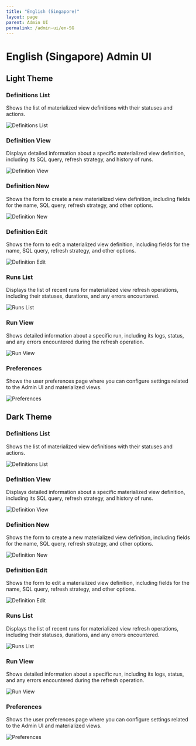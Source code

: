 ```yaml
---
title: "English (Singapore)"
layout: page
parent: Admin UI
permalink: /admin-ui/en-SG
---
```


# English (Singapore) Admin UI

## Light Theme

### Definitions List

Shows the list of materialized view definitions with their statuses and actions.

<img src="/assets/images/app-screenshots/en-SG/light/definitions_list.png" alt="Definitions List" style="max-width: 100%; height: auto;">

### Definition View

Displays detailed information about a specific materialized view definition, including its SQL query, refresh strategy, and history of runs.

<img src="/assets/images/app-screenshots/en-SG/light/definitions_view.png" alt="Definition View" style="max-width: 100%; height: auto;">

### Definition New

Shows the form to create a new materialized view definition, including fields for the name, SQL query, refresh strategy, and other options.

<img src="/assets/images/app-screenshots/en-SG/light/definitions_new.png" alt="Definition New" style="max-width: 100%; height: auto;">

### Definition Edit

Shows the form to edit a materialized view definition, including fields for the name, SQL query, refresh strategy, and other options.

<img src="/assets/images/app-screenshots/en-SG/light/definitions_edit.png" alt="Definition Edit" style="max-width: 100%; height: auto;">

### Runs List

Displays the list of recent runs for materialized view refresh operations, including their statuses, durations, and any errors encountered.

<img src="/assets/images/app-screenshots/en-SG/light/runs_list.png" alt="Runs List" style="max-width: 100%; height: auto;">

### Run View

Shows detailed information about a specific run, including its logs, status, and any errors encountered during the refresh operation.

<img src="/assets/images/app-screenshots/en-SG/light/runs_view.png" alt="Run View" style="max-width: 100%; height: auto;">

### Preferences

Shows the user preferences page where you can configure settings related to the Admin UI and materialized views.

<img src="/assets/images/app-screenshots/en-SG/light/preferences.png" alt="Preferences" style="max-width: 100%; height: auto;">

## Dark Theme

### Definitions List

Shows the list of materialized view definitions with their statuses and actions.

<img src="/assets/images/app-screenshots/en-SG/dark/definitions_list.png" alt="Definitions List" style="max-width: 100%; height: auto;">

### Definition View

Displays detailed information about a specific materialized view definition, including its SQL query, refresh strategy, and history of runs.

<img src="/assets/images/app-screenshots/en-SG/dark/definitions_view.png" alt="Definition View" style="max-width: 100%; height: auto;">

### Definition New

Shows the form to create a new materialized view definition, including fields for the name, SQL query, refresh strategy, and other options.

<img src="/assets/images/app-screenshots/en-SG/dark/definitions_new.png" alt="Definition New" style="max-width: 100%; height: auto;">

### Definition Edit

Shows the form to edit a materialized view definition, including fields for the name, SQL query, refresh strategy, and other options.

<img src="/assets/images/app-screenshots/en-SG/dark/definitions_edit.png" alt="Definition Edit" style="max-width: 100%; height: auto;">

### Runs List

Displays the list of recent runs for materialized view refresh operations, including their statuses, durations, and any errors encountered.

<img src="/assets/images/app-screenshots/en-SG/dark/runs_list.png" alt="Runs List" style="max-width: 100%; height: auto;">

### Run View

Shows detailed information about a specific run, including its logs, status, and any errors encountered during the refresh operation.

<img src="/assets/images/app-screenshots/en-SG/dark/runs_view.png" alt="Run View" style="max-width: 100%; height: auto;">

### Preferences

Shows the user preferences page where you can configure settings related to the Admin UI and materialized views.

<img src="/assets/images/app-screenshots/en-SG/dark/preferences.png" alt="Preferences" style="max-width: 100%; height: auto;">
